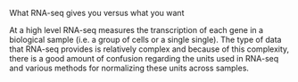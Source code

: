 What RNA-seq gives you versus what you want

At a high level RNA-seq measures the transcription of each gene in a biological sample (i.e. a group of cells or a single single).  The type of data that RNA-seq provides is relatively complex and because of this complexity, there is a good amount of confusion regarding the units used in RNA-seq and various methods for normalizing these units across samples.


